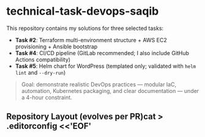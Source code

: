 # technical-task-devops-saqib
This repository contains my solutions for three selected tasks:

- **Task #2**: Terraform multi-environment structure + AWS EC2 provisioning + Ansible bootstrap  
- **Task #4**: CI/CD pipeline (GitLab recommended; I also include GitHub Actions compatibility)  
- **Task #5**: Helm chart for WordPress (templated only; validated with `helm lint` and `--dry-run`)

> Goal: demonstrate realistic DevOps practices — modular IaC, automation, Kubernetes packaging, and clear documentation — under a 4-hour constraint.

## Repository Layout (evolves per PR)cat > .editorconfig <<'EOF'
